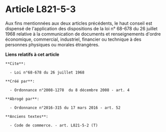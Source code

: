 # Article L821-5-3

Aux fins mentionnées aux deux articles précédents, le haut conseil est dispensé de l'application des dispositions de la loi
n° 68-678 du 26 juillet 1968 relative à la communication de documents et renseignements d'ordre économique, commercial,
industriel, financier ou technique à des personnes physiques ou morales étrangères.

**Liens relatifs à cet article**

	**Cite**:

	  - Loi n°68-678 du 26 juillet 1968

	**Créé par**:

	  - Ordonnance n°2008-1278  du 8 décembre 2008 - art. 4

	**Abrogé par**:

	  - Ordonnance n°2016-315 du 17 mars 2016 - art. 52

	**Anciens textes**:

	  - Code de commerce. - art. L821-5-2 (T)

